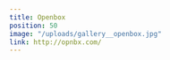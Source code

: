 ```yaml
---
title: Openbox
position: 50
image: "/uploads/gallery__openbox.jpg"
link: http://opnbx.com/
---
```


